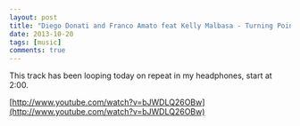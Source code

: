 ```yaml
---
layout: post
title: "Diego Donati and Franco Amato feat Kelly Malbasa - Turning Point"
date: 2013-10-20
tags: [music]
comments: true
---
```

This track has been looping today on repeat in my headphones, start at 2:00.

[http://www.youtube.com/watch?v=bJWDLQ26OBw](http://www.youtube.com/watch?v=bJWDLQ26OBw)

